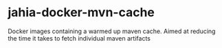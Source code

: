 # jahia-docker-mvn-cache
Docker images containing a warmed up maven cache. Aimed at reducing the time it takes to fetch individual maven artifacts
